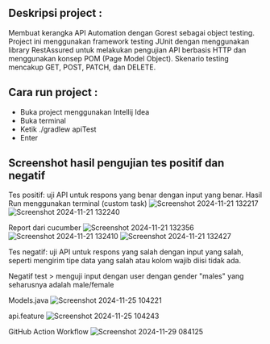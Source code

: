 Deskripsi project :
-
Membuat kerangka API Automation dengan Gorest sebagai object testing. Project ini menggunakan framework testing JUnit dengan menggunakan library RestAssured untuk melakukan pengujian API berbasis HTTP dan menggunakan konsep POM (Page Model Object). Skenario testing mencakup GET, POST, PATCH, dan DELETE.

Cara run project :
-
- Buka project menggunakan Intellij Idea
- Buka terminal
- Ketik ./gradlew apiTest
- Enter

Screenshot hasil pengujian tes positif dan negatif
- 
Tes positif: uji API untuk respons yang benar dengan input yang benar.
Hasil Run menggunakan terminal (custom task)
 ![Screenshot 2024-11-21 132217](https://github.com/user-attachments/assets/cef82678-f636-489a-a8ed-9d67893c410b)
![Screenshot 2024-11-21 132240](https://github.com/user-attachments/assets/9b4952a8-25b6-4ee2-a0f4-15da71bea81b)

Report dari cucumber 
  ![Screenshot 2024-11-21 132356](https://github.com/user-attachments/assets/0c4ed733-721e-40d1-ad97-022843354909)
  ![Screenshot 2024-11-21 132410](https://github.com/user-attachments/assets/5f4aa2f3-fbbc-406c-80c4-04aee63f5e0c)
![Screenshot 2024-11-21 132427](https://github.com/user-attachments/assets/6ddf7697-02ad-41a3-810d-e4d32bfe4b73)

Tes negatif: uji API untuk respons yang salah dengan input yang salah, seperti mengirim tipe data yang salah atau kolom wajib diisi tidak ada.
  
Negatif test > menguji input dengan user dengan gender "males" yang seharusnya adalah male/female

Models.java
![Screenshot 2024-11-25 104221](https://github.com/user-attachments/assets/7f3d57cc-c097-49f5-ad1f-5019fe19537e)

api.feature
![Screenshot 2024-11-25 104243](https://github.com/user-attachments/assets/cddd8aac-44a5-4958-bb88-99d9dd869b79)

GitHub Action Workflow
![Screenshot 2024-11-29 084125](https://github.com/user-attachments/assets/7682efa6-a1b5-464f-a5ad-54c04b035b0d)



 



